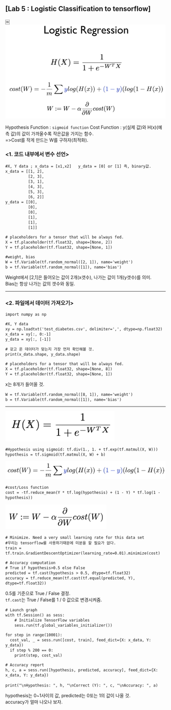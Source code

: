 ## [Lab 5 : Logistic Classification to tensorflow]
￼
![lab5-1](/image_File/lab5-1.png)

Hypothesis Function : ```sigmoid function```
Cost Function : y(실제 값)와 H(x)(예측 값)의 값이 가까울수록 작은값을 가지는 함수.\
=>Cost를 작게 만드는 W를 구하자(최적화).

### <1. 코드 내부에서 변수 선언>
```
#X, Y data ; x_data = [x1,x2]   y_data = [0] or [1] 즉, binary값.
x_data = [[1, 2],
          [2, 3],
          [3, 1],
          [4, 3],
          [5, 3],
          [6, 2]]
y_data = [[0],
          [0],
          [0],
          [1],
          [1],
          [1]]
```
```
# placeholders for a tensor that will be always fed.
X = tf.placeholder(tf.float32, shape=[None, 2])
Y = tf.placeholder(tf.float32, shape=[None, 1])
```
```
#weight, bias
W = tf.Variable(tf.random_normal([2, 1]), name='weight')
b = tf.Variable(tf.random_normal([1]), name='bias')
```
Weight에서 [2,1]은 들어오는 값이 2개(x갯수), 나가는 값이 1개(y갯수)를 의미.\
Bias는 항상 나가는 값의 갯수와 동일.

****
### <2. 파일에서 데이터 가져오기>
```
import numpy as np
```
```
#X, Y data
xy = np.loadtxt('test_diabetes.csv', delimiter=',', dtype=np.float32)
x_data = xy[:, 0:-1]
y_data = xy[:, [-1]]
```
```
# 갖고 온 데이터가 맞는지 가장 먼저 확인해볼 것.
print(x_data.shape, y_data.shape)
```
```
# placeholders for a tensor that will be always fed.
X = tf.placeholder(tf.float32, shape=[None, 8])
Y = tf.placeholder(tf.float32, shape=[None, 1])
```
x는 8개가 들어올 것.
```
W = tf.Variable(tf.random_normal([8, 1]), name='weight')
b = tf.Variable(tf.random_normal([1]), name='bias')
```
****
![lab5-2](/image_File/lab5-2.png)
```
#Hypothesis using sigmoid: tf.div(1., 1. + tf.exp(tf.matmul(X, W)))
hypothesis = tf.sigmoid(tf.matmul(X, W) + b)
```
![lab5-3](/image_File/lab5-3.png)
```
#cost/Loss function
cost = -tf.reduce_mean(Y * tf.log(hypothesis) + (1 - Y) * tf.log(1 - hypothesis))
```
![lab5-4](/image_File/lab5-4.png)
```
# Minimize. Need a very small learning rate for this data set
#우리는 tensorflow를 사용하기때문에 미분을 할 필요가 없다.
train = tf.train.GradientDescentOptimizer(learning_rate=0.01).minimize(cost)
```
```
# Accuracy computation
# True if hypothesis>0.5 else False
predicted = tf.cast(hypothesis > 0.5, dtype=tf.float32)
accuracy = tf.reduce_mean(tf.cast(tf.equal(predicted, Y), dtype=tf.float32))
```
0.5를 기준으로 True / False 결정.\
```tf.cast```는 True / False를 1 / 0 값으로 변경시켜줌.
```
# Launch graph
with tf.Session() as sess:
    # Initialize TensorFlow variables
    sess.run(tf.global_variables_initializer())
```
```
for step in range(10001):
  cost_val, _ = sess.run([cost, train], feed_dict={X: x_data, Y: y_data})
  if step % 200 == 0:
    print(step, cost_val)
```
```
# Accuracy report
h, c, a = sess.run([hypothesis, predicted, accuracy], feed_dict={X: x_data, Y: y_data})

print("\nHypothesis: ", h, "\nCorrect (Y): ", c, "\nAccuracy: ", a)
```
hypothesis는 0~1사이의 값, predicted는 0또는 1의 값이 나올 것.\
accuracy가 얼마 나오나 보자.

